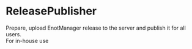 # ReleasePublisher
Prepare, upload EnotManager release to the server and publish it for all users.<br/>
For in-house use
